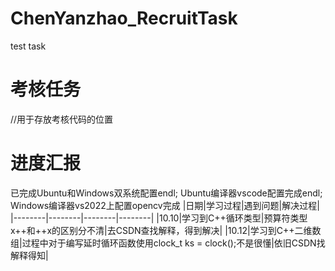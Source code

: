 # ChenYanzhao_RecruitTask
test task
# 考核任务
//用于存放考核代码的位置

# 进度汇报
已完成Ubuntu和Windows双系统配置endl;
     Ubuntu编译器vscode配置完成endl;
     Windows编译器vs2022上配置opencv完成
|日期|学习过程|遇到问题|解决过程|
|--------|--------|--------|--------|
|10.10|学习到C++循环类型|预算符类型x++和++x的区别分不清|去CSDN查找解释，得到解决|
|10.12|学习到C++二维数组|过程中对于编写延时循环函数使用clock_t ks = clock();不是很懂|依旧CSDN找解释得知|
